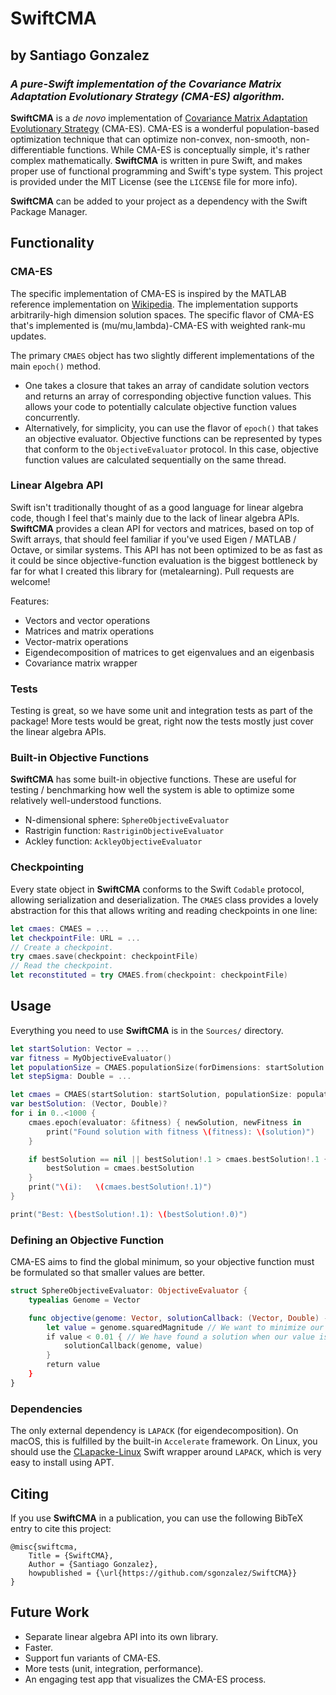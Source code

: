 # SwiftCMA
## by Santiago Gonzalez
### ***A pure-Swift implementation of the Covariance Matrix Adaptation Evolutionary Strategy (CMA-ES) algorithm.***

**SwiftCMA** is a *de novo* implementation of [Covariance Matrix Adaptation Evolutionary Strategy](https://en.wikipedia.org/wiki/CMA-ES) (CMA-ES). CMA-ES is a wonderful population-based optimization technique that can optimize non-convex, non-smooth, non-differentiable functions. While CMA-ES is conceptually simple, it's rather complex mathematically. **SwiftCMA** is written in pure Swift, and makes proper use of functional programming and Swift's type system. This project is provided under the MIT License (see the `LICENSE` file for more info).

**SwiftCMA** can be added to your project as a dependency with the Swift Package Manager.

## Functionality

### CMA-ES

The specific implementation of CMA-ES is inspired by the MATLAB reference implementation on [Wikipedia](https://en.wikipedia.org/wiki/CMA-ES). The implementation supports arbitrarily-high dimension solution spaces. The specific flavor of CMA-ES that's implemented is (mu/mu,lambda)-CMA-ES with weighted rank-mu updates.

The primary `CMAES` object has two slightly different implementations of the main `epoch()` method.
* One takes a closure that takes an array of candidate solution vectors and returns an array of corresponding objective function values. This allows your code to potentially calculate objective function values concurrently.
* Alternatively, for simplicity, you can use the flavor of `epoch()` that takes an objective evaluator. Objective functions can be represented by types that conform to the `ObjectiveEvaluator` protocol. In this case, objective function values are calculated sequentially on the same thread.

### Linear Algebra API

Swift isn't traditionally thought of as a good language for linear algebra code, though I feel that's mainly due to the lack of linear algebra APIs. **SwiftCMA** provides a clean API for vectors and matrices, based on top of Swift arrays, that should feel familiar if you've used Eigen / MATLAB / Octave, or similar systems. This API has not been optimized to be as fast as it could be since objective-function evaluation is the biggest bottleneck by far for what I created this library for (metalearning). Pull requests are welcome!

Features:
* Vectors and vector operations
* Matrices and matrix operations
* Vector-matrix operations
* Eigendecomposition of matrices to get eigenvalues and an eigenbasis
* Covariance matrix wrapper

### Tests

Testing is great, so we have some unit and integration tests as part of the package! More tests would be great, right now the tests mostly just cover the linear algebra APIs.

### Built-in Objective Functions

**SwiftCMA** has some built-in objective functions. These are useful for testing / benchmarking how well the system is able to optimize some relatively well-understood functions.

* N-dimensional sphere: `SphereObjectiveEvaluator`
* Rastrigin function: `RastriginObjectiveEvaluator`
* Ackley function: `AckleyObjectiveEvaluator`

### Checkpointing

Every state object in **SwiftCMA** conforms to the Swift `Codable` protocol, allowing serialization and deserialization. The `CMAES` class provides a lovely abstraction for this that allows writing and reading checkpoints in one line:

```swift
let cmaes: CMAES = ...
let checkpointFile: URL = ...
// Create a checkpoint.
try cmaes.save(checkpoint: checkpointFile)
// Read the checkpoint.
let reconstituted = try CMAES.from(checkpoint: checkpointFile)
```

## Usage

Everything you need to use **SwiftCMA** is in the `Sources/` directory.

```swift
let startSolution: Vector = ...
var fitness = MyObjectiveEvaluator()
let populationSize = CMAES.populationSize(forDimensions: startSolution.count)
let stepSigma: Double = ...

let cmaes = CMAES(startSolution: startSolution, populationSize: populationSize, stepSigma: stepSigma)
var bestSolution: (Vector, Double)?
for i in 0..<1000 {
	cmaes.epoch(evaluator: &fitness) { newSolution, newFitness in
		print("Found solution with fitness \(fitness): \(solution)")
	}

	if bestSolution == nil || bestSolution!.1 > cmaes.bestSolution!.1 {
		bestSolution = cmaes.bestSolution
	}
	print("\(i):   \(cmaes.bestSolution!.1)")
}

print("Best: \(bestSolution!.1): \(bestSolution!.0)")
```

### Defining an Objective Function

CMA-ES aims to find the global minimum, so your objective function must be formulated so that smaller values are better.

```swift
struct SphereObjectiveEvaluator: ObjectiveEvaluator {
	typealias Genome = Vector

	func objective(genome: Vector, solutionCallback: (Vector, Double) -> ()) -> Double {
		let value = genome.squaredMagnitude // We want to minimize our distance from the origin.
		if value < 0.01 { // We have found a solution when our value is below a threshold.
			solutionCallback(genome, value)
		}
		return value
	}
}
```

### Dependencies

The only external dependency is `LAPACK` (for eigendecomposition). On macOS, this is fulfilled by the built-in `Accelerate` framework. On Linux, you should use the [CLapacke-Linux](https://github.com/indisoluble/CLapacke-Linux) Swift wrapper around `LAPACK`, which is very easy to install using APT.

## Citing

If you use **SwiftCMA** in a publication, you can use the following BibTeX entry to cite this project:

```
@misc{swiftcma,
	Title = {SwiftCMA},
	Author = {Santiago Gonzalez},
	howpublished = {\url{https://github.com/sgonzalez/SwiftCMA}}
}
```

## Future Work

* Separate linear algebra API into its own library.
* Faster.
* Support fun variants of CMA-ES.
* More tests (unit, integration, performance).
* An engaging test app that visualizes the CMA-ES process.
